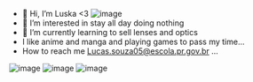 - 👋 Hi, I’m Luska <3                             ![image](https://user-images.githubusercontent.com/110537081/192570143-88226062-aad0-4594-99f3-3d87c15d66ce.png)
- 👀 I’m interested in stay all day doing nothing
- 🌱 I’m currently learning to sell lenses and optics
- I like anime and manga and playing games to pass my time...
- How to reach me Lucas.souza05@escola.pr.gov.br ...
<!---
Luska4048/Luska4048 is a ✨ special ✨ repository because its `README.md` (this file) appears on your GitHub profile.
You can click the Preview link to take a look at your changes.
--->
![image](https://user-images.githubusercontent.com/110537081/221545113-dafd2685-574b-4db6-98ef-8467b850a316.png)
![image](https://user-images.githubusercontent.com/110537081/192571317-bb3d01fc-278a-4ae9-896f-c0faed13d325.png)
![image](https://user-images.githubusercontent.com/110537081/192568175-32aab616-b2fc-4210-8f12-281841704985.png)
